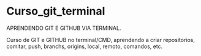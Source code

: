 # Curso_git_terminal

APRENDENDO GIT E GITHUB VIA TERMINAL.

Curso de GIT e GITHUB no terminal/CMD, aprendendo a criar repositorios, comitar, push, branchs, origins, local, remoto, comandos, etc.
